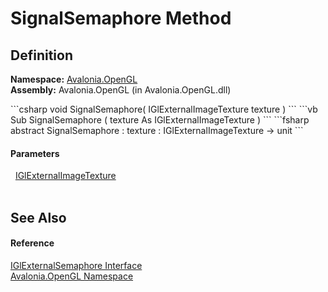 # SignalSemaphore Method




## Definition
**Namespace:** <a href="N_Avalonia_OpenGL">Avalonia.OpenGL</a>  
**Assembly:** Avalonia.OpenGL (in Avalonia.OpenGL.dll)

<Tabs groupId="api-code-preview">
<TabItem value="csharp" label="C#">
```csharp
void SignalSemaphore(
	IGlExternalImageTexture texture
)
```
</TabItem>
<TabItem value="vb" label="VB">
```vb
Sub SignalSemaphore ( 
	texture As IGlExternalImageTexture
)
```
</TabItem>
<TabItem value="fsharp" label="F#">
```fsharp
abstract SignalSemaphore : 
        texture : IGlExternalImageTexture -> unit 
```
</TabItem>
</Tabs>



#### Parameters
<dl><dt>  <a href="T_Avalonia_OpenGL_IGlExternalImageTexture">IGlExternalImageTexture</a></dt><dd> </dd></dl>

## See Also


#### Reference
<a href="T_Avalonia_OpenGL_IGlExternalSemaphore">IGlExternalSemaphore Interface</a>  
<a href="N_Avalonia_OpenGL">Avalonia.OpenGL Namespace</a>  

